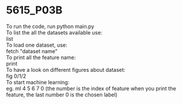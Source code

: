 # 5615_P03B
To run the code, run python main.py<br/>
To list the all the datasets available use:<br/>
list<br/>
To load one dataset, use:<br/>
fetch  "dataset name" <br/>
To print all the feature name:<br/>
print<br/>
To have a look on different figures about dataset:<br/>
fig 0/1/2<br/>
To start machine learning:<br/>
eg. ml 4 5 6 7 0  (the number is the index of feature when you print the feature, the last number 0 is the chosen label)<br/>
  
